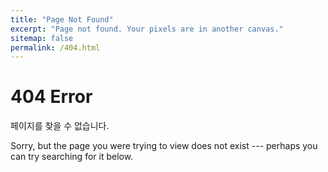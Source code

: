 ```yaml
---
title: "Page Not Found"
excerpt: "Page not found. Your pixels are in another canvas."
sitemap: false
permalink: /404.html
---
```


# 404 Error

페이지를 찾을 수 없습니다.

Sorry, but the page you were trying to view does not exist --- perhaps you can try searching for it below.

<script type="text/javascript">
  var GOOG_FIXURL_LANG = 'en';
  var GOOG_FIXURL_SITE = '{{ site.url }}'
</script>
<script type="text/javascript"
  src="//linkhelp.clients.google.com/tbproxy/lh/wm/fixurl.js">
</script>
